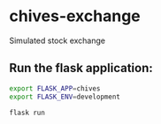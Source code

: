 # chives-exchange
Simulated stock exchange

## Run the flask application:
```bash
export FLASK_APP=chives
export FLASK_ENV=development

flask run
```